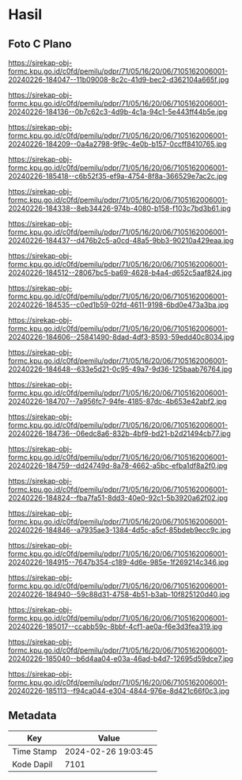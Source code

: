 # Hasil

## Foto C Plano

https://sirekap-obj-formc.kpu.go.id/c0fd/pemilu/pdpr/71/05/16/20/06/7105162006001-20240226-184047--11b09008-8c2c-41d9-bec2-d362104a665f.jpg

https://sirekap-obj-formc.kpu.go.id/c0fd/pemilu/pdpr/71/05/16/20/06/7105162006001-20240226-184136--0b7c62c3-4d9b-4c1a-94c1-5e443ff44b5e.jpg

https://sirekap-obj-formc.kpu.go.id/c0fd/pemilu/pdpr/71/05/16/20/06/7105162006001-20240226-184209--0a4a2798-9f9c-4e0b-b157-0ccff8410765.jpg

https://sirekap-obj-formc.kpu.go.id/c0fd/pemilu/pdpr/71/05/16/20/06/7105162006001-20240226-185418--c6b52f35-ef9a-4754-8f8a-366529e7ac2c.jpg

https://sirekap-obj-formc.kpu.go.id/c0fd/pemilu/pdpr/71/05/16/20/06/7105162006001-20240226-184338--8eb34426-974b-4080-b158-f103c7bd3b61.jpg

https://sirekap-obj-formc.kpu.go.id/c0fd/pemilu/pdpr/71/05/16/20/06/7105162006001-20240226-184437--d476b2c5-a0cd-48a5-9bb3-90210a429eaa.jpg

https://sirekap-obj-formc.kpu.go.id/c0fd/pemilu/pdpr/71/05/16/20/06/7105162006001-20240226-184512--28067bc5-ba69-4628-b4a4-d652c5aaf824.jpg

https://sirekap-obj-formc.kpu.go.id/c0fd/pemilu/pdpr/71/05/16/20/06/7105162006001-20240226-184535--c0ed1b59-02fd-4611-9198-6bd0e473a3ba.jpg

https://sirekap-obj-formc.kpu.go.id/c0fd/pemilu/pdpr/71/05/16/20/06/7105162006001-20240226-184606--25841490-8dad-4df3-8593-59edd40c8034.jpg

https://sirekap-obj-formc.kpu.go.id/c0fd/pemilu/pdpr/71/05/16/20/06/7105162006001-20240226-184648--633e5d21-0c95-49a7-9d36-125baab76764.jpg

https://sirekap-obj-formc.kpu.go.id/c0fd/pemilu/pdpr/71/05/16/20/06/7105162006001-20240226-184707--7a956fc7-94fe-4185-87dc-4b653e42abf2.jpg

https://sirekap-obj-formc.kpu.go.id/c0fd/pemilu/pdpr/71/05/16/20/06/7105162006001-20240226-184736--06edc8a6-832b-4bf9-bd21-b2d21494cb77.jpg

https://sirekap-obj-formc.kpu.go.id/c0fd/pemilu/pdpr/71/05/16/20/06/7105162006001-20240226-184759--dd24749d-8a78-4662-a5bc-efba1df8a2f0.jpg

https://sirekap-obj-formc.kpu.go.id/c0fd/pemilu/pdpr/71/05/16/20/06/7105162006001-20240226-184824--fba7fa51-8dd3-40e0-92c1-5b3920a62f02.jpg

https://sirekap-obj-formc.kpu.go.id/c0fd/pemilu/pdpr/71/05/16/20/06/7105162006001-20240226-184846--a7935ae3-1384-4d5c-a5cf-85bdeb9ecc9c.jpg

https://sirekap-obj-formc.kpu.go.id/c0fd/pemilu/pdpr/71/05/16/20/06/7105162006001-20240226-184915--7647b354-c189-4d6e-985e-1f269214c346.jpg

https://sirekap-obj-formc.kpu.go.id/c0fd/pemilu/pdpr/71/05/16/20/06/7105162006001-20240226-184940--59c88d31-4758-4b51-b3ab-10f825120d40.jpg

https://sirekap-obj-formc.kpu.go.id/c0fd/pemilu/pdpr/71/05/16/20/06/7105162006001-20240226-185017--ccabb59c-8bbf-4cf1-ae0a-f6e3d3fea319.jpg

https://sirekap-obj-formc.kpu.go.id/c0fd/pemilu/pdpr/71/05/16/20/06/7105162006001-20240226-185040--b6d4aa04-e03a-46ad-b4d7-12695d59dce7.jpg

https://sirekap-obj-formc.kpu.go.id/c0fd/pemilu/pdpr/71/05/16/20/06/7105162006001-20240226-185113--f94ca044-e304-4844-976e-8d421c66f0c3.jpg


## Metadata

| Key        | Value               |
| ---------- | ------------------- |
| Time Stamp | 2024-02-26 19:03:45 |
| Kode Dapil | 7101                |



